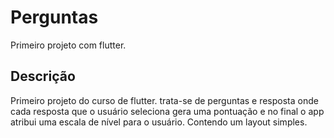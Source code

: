 # Perguntas

Primeiro projeto com flutter.

## Descrição

Primeiro projeto do curso de flutter.
trata-se de perguntas e resposta onde cada resposta que o usuário seleciona gera uma pontuação e no final o app atribui uma escala de nível para o usuário. Contendo um layout simples.

